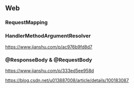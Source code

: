 ## Web

### RequestMapping

### HandlerMethodArgumentResolver

https://www.jianshu.com/p/ac976b9fd8d7

### @ResponseBody & @RequestBody

https://www.jianshu.com/p/333ed5ee958d

https://blog.csdn.net/u013887008/article/details/100183087
